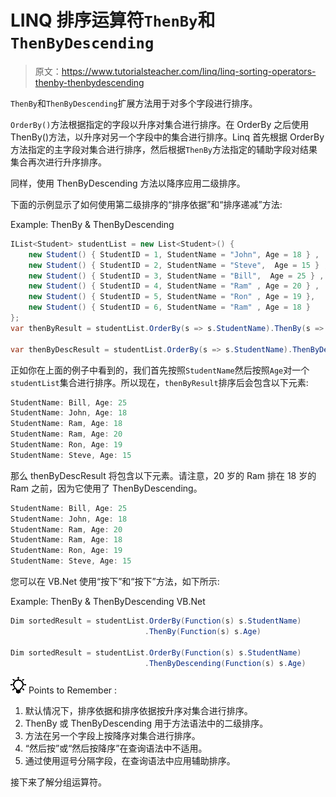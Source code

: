 # LINQ 排序运算符`ThenBy`和`ThenByDescending`

> 原文：<https://www.tutorialsteacher.com/linq/linq-sorting-operators-thenby-thenbydescending>

`ThenBy`和`ThenByDescending`扩展方法用于对多个字段进行排序。

`OrderBy()`方法根据指定的字段以升序对集合进行排序。在 OrderBy 之后使用 ThenBy()方法，以升序对另一个字段中的集合进行排序。Linq 首先根据 OrderBy 方法指定的主字段对集合进行排序，然后根据`ThenBy`方法指定的辅助字段对结果集合再次进行升序排序。

同样，使用 ThenByDescending 方法以降序应用二级排序。

下面的示例显示了如何使用第二级排序的“排序依据”和“排序递减”方法:

Example: ThenBy & ThenByDescending

```cs
IList<Student> studentList = new List<Student>() { 
    new Student() { StudentID = 1, StudentName = "John", Age = 18 } ,
    new Student() { StudentID = 2, StudentName = "Steve",  Age = 15 } ,
    new Student() { StudentID = 3, StudentName = "Bill",  Age = 25 } ,
    new Student() { StudentID = 4, StudentName = "Ram" , Age = 20 } ,
    new Student() { StudentID = 5, StudentName = "Ron" , Age = 19 }, 
    new Student() { StudentID = 6, StudentName = "Ram" , Age = 18 }
};
var thenByResult = studentList.OrderBy(s => s.StudentName).ThenBy(s => s.Age);

var thenByDescResult = studentList.OrderBy(s => s.StudentName).ThenByDescending(s => s.Age);
```

正如你在上面的例子中看到的，我们首先按照`StudentName`然后按照`Age`对一个`studentList`集合进行排序。所以现在，`thenByResult`排序后会包含以下元素:

```cs
StudentName: Bill, Age: 25
StudentName: John, Age: 18
StudentName: Ram, Age: 18
StudentName: Ram, Age: 20
StudentName: Ron, Age: 19
StudentName: Steve, Age: 15
```

那么 thenByDescResult 将包含以下元素。请注意，20 岁的 Ram 排在 18 岁的 Ram 之前，因为它使用了 ThenByDescending。

```cs
StudentName: Bill, Age: 25
StudentName: John, Age: 18
StudentName: Ram, Age: 20
StudentName: Ram, Age: 18
StudentName: Ron, Age: 19
StudentName: Steve, Age: 15
```

您可以在 VB.Net 使用“按下”和“按下”方法，如下所示:

Example: ThenBy & ThenByDescending VB.Net

```cs
Dim sortedResult = studentList.OrderBy(Function(s) s.StudentName)
                              .ThenBy(Function(s) s.Age)

Dim sortedResult = studentList.OrderBy(Function(s) s.StudentName)
                              .ThenByDescending(Function(s) s.Age)
```

![](img/85db52f5404f0c468e1b194aa487d6a1.png)  Points to Remember :

1.  默认情况下，排序依据和排序依据按升序对集合进行排序。
2.  ThenBy 或 ThenByDescending 用于方法语法中的二级排序。
3.  方法在另一个字段上按降序对集合进行排序。
4.  “然后按”或“然后按降序”在查询语法中不适用。
5.  通过使用逗号分隔字段，在查询语法中应用辅助排序。

接下来了解分组运算符。